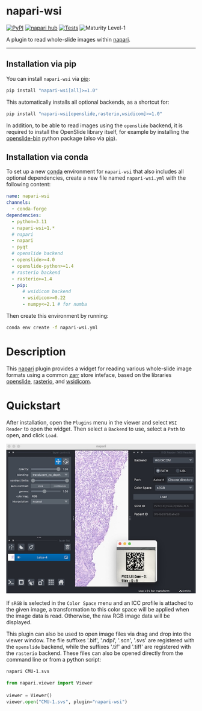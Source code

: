 # napari-wsi

[![PyPI](https://img.shields.io/pypi/v/napari-wsi.svg?color=green)](https://pypi.org/project/napari-wsi)
[![napari hub](https://img.shields.io/endpoint?url=https://api.napari-hub.org/shields/napari-wsi)](https://napari-hub.org/plugins/napari-wsi)
[![Tests](https://github.com/AstraZeneca/napari-wsi/actions/workflows/main.yml/badge.svg)](https://github.com/AstraZeneca/napari-wsi/actions)
![Maturity Level-1](https://img.shields.io/badge/Maturity%20Level-ML--1-yellow)

A plugin to read whole-slide images within [napari].

---

## Installation via pip

You can install `napari-wsi` via [pip]:

```bash
pip install "napari-wsi[all]>=1.0"
```

This automatically installs all optional backends, as a shortcut for:

```bash
pip install "napari-wsi[openslide,rasterio,wsidicom]>=1.0"
```

In addition, to be able to read images using the `openslide` backend, it is
required to install the OpenSlide library itself, for example by installing the
[openslide-bin] python package (also via [pip]).

## Installation via conda

To set up a new [conda] environment for `napari-wsi` that also includes all
optional dependencies, create a new file named `napari-wsi.yml` with the
following content:

```yaml
name: napari-wsi
channels:
  - conda-forge
dependencies:
  - python=3.11
  - napari-wsi=1.*
  # napari
  - napari
  - pyqt
  # openslide backend
  - openslide>=4.0
  - openslide-python>=1.4
  # rasterio backend
  - rasterio>=1.4
  - pip:
      # wsidicom backend
      - wsidicom>=0.22
      - numpy<=2.1 # for numba
```

Then create this environment by running:

```bash
conda env create -f napari-wsi.yml
```

# Description

This [napari] plugin provides a widget for reading various whole-slide image
formats using a common [zarr] store inteface, based on the libraries
[openslide], [rasterio], and [wsidicom].

# Quickstart

After installation, open the `Plugins` menu in the viewer and select
`WSI Reader` to open the widget. Then select a `Backend` to use, select a `Path`
to open, and click `Load`.

![The napari viewer displaying a sample image.](./resources/sample_data.jpg)

If `sRGB` is selected in the `Color Space` menu and an ICC profile is attached
to the given image, a transformation to this color space will be applied when
the image data is read. Otherwise, the raw RGB image data will be displayed.

This plugin can also be used to open image files via drag and drop into the
viewer window. The file suffixes '.bif', '.ndpi', '.scn', '.svs' are registered
with the `openslide` backend, while the suffixes '.tif' and '.tiff' are
registered with the `rasterio` backend. These files can also be opened directly
from the command line or from a python script:

```bash
napari CMU-1.svs
```

```python
from napari.viewer import Viewer

viewer = Viewer()
viewer.open("CMU-1.svs", plugin="napari-wsi")
```

[conda]: https://conda-forge.org/
[napari]: https://github.com/napari/napari
[openslide]: https://github.com/openslide/openslide-python
[openslide-bin]: https://pypi.org/project/openslide-bin/
[pip]: https://github.com/pypa/pip
[rasterio]: https://github.com/rasterio/rasterio
[wsidicom]: https://github.com/imi-bigpicture/wsidicom
[zarr]: https://github.com/zarr-developers/zarr-python
